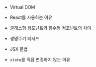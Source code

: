 - Virtual DOM

- React를 사용하는 이유

- 클래스형 컴포넌트와 함수형 컴포넌트의 차이

- 생명주기 메서드

- JSX 문법

- `state`를 직접 변경하지 않는 이유
